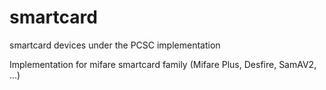 # smartcard
smartcard devices under the PCSC implementation

Implementation for mifare smartcard family (Mifare Plus, Desfire, SamAV2, ...)
